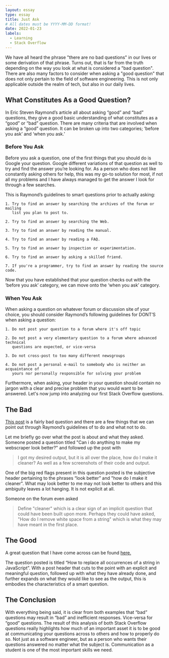 ```yaml
---
layout: essay
type: essay
title: Just Ask
# All dates must be YYYY-MM-DD format!
date: 2022-01-23
labels:
  - Learning
  - Stack Overflow
---
```


We have all heard the phrase "there are no bad questions" in our lives or some derivation of that phrase. Turns out, that is far from the truth depending on the way you look at what is considered a "bad question". There are also many factors to consider when asking a "good question" that does not only pertain to the field of software engineering. This is not only applicable outside the realm of tech, but also in our daily lives. 

## What Constitutes As a Good Question?
In Eric Steven Raymond’s article all about asking “good” and “bad” questions, they give a good basic understanding of what constitutes as a “good” or “bad” question. There are many criteria that are involved when asking a “good” question. It can be broken up into two categories; ‘before you ask’ and ‘when you ask.’

### Before You Ask
Before you ask a question, one of the first things that you should do is Google your question. Google different variations of that question as well to try and find the answer you’re looking for. As a person who does not like constantly asking others for help, this was my go-to solution for most, if not all my problems and I have always managed to get the answer I look for through a few searches. 

This is Raymond’s guidelines to smart questions prior to actually asking:  
```
1. Try to find an answer by searching the archives of the forum or mailing 
   list you plan to post to.

2. Try to find an answer by searching the Web.

3. Try to find an answer by reading the manual.

4. Try to find an answer by reading a FAQ.

5. Try to find an answer by inspection or experimentation.

6. Try to find an answer by asking a skilled friend.

7. If you're a programmer, try to find an answer by reading the source code.
```
Now that you have established that your question checks out with the ‘before you ask’ category, we can move onto the ‘when you ask’ category. 

### When You Ask
When asking a question on whatever forum or discussion site of your choice, you should consider Raymond’s following guidelines for DONT’S when asking a question: 
``` 
1. Do not post your question to a forum where it's off topic

2. Do not post a very elementary question to a forum where advanced technical
   questions are expected, or vice-versa

3. Do not cross-post to too many different newsgroups

4. Do not post a personal e-mail to somebody who is neither an acquaintance of
   yours nor personally responsible for solving your problem
```

Furthermore, when asking, your header in your question should contain no jargon with a clear and precise problem that you would want to be answered. Let's now jump into analyzing our first Stack Overflow questions. 

## The Bad
<a href="https://stackoverflow.com/questions/66285742/can-i-do-anything-to-make-my-webscraper-look-better">This post</a> is a fairly bad question and there are a few things that we can point out through Raymond’s guidelines of to do and what not to do. 

Let me briefly go over what the post is about and what they asked. Someone posted a question titled "Can i do anything to make my webscraper look better?" and followed up the post with 
> I got my desired output, but it is all over the place, how do I make it cleaner?
As well as a few screenshots of their code and output. 

One of the big red flags present in this question posted is the subjective header pertaining to the phrases “look better” and "how do I make it cleaner". What may look better to me may not look better to others and this ambiguity leaves a lot hanging. It is not explicit at all. 

Someone on the forum even asked
> Define "cleaner"
which is a clear sign of an implicit question that could have been built upon more. Perhaps they could have asked, "How do I remove white space from a string" which is what they may have meant in the first place. 

## The Good
A great question that I have come across can be found <a href="https://stackoverflow.com/questions/1144783/how-to-replace-all-occurrences-of-a-string-in-javascript">here.</a> 

The question posted is titled “How to replace all occurrences of a string in JavaScript”. With a post header that cuts to the point with an explicit and meaningful question, followed up with what they have already done, and further expands on what they would like to see as the output, this is embodies the characteristics of a smart question.

## The Conclusion
With everything being said, it is clear from both examples that “bad” questions may result in “bad” and inefficient responses. Vice-versa for “good” questions. The result of this analysis of both Stack Overflow questions really highlights how much of an important asset it is to be good at communicating your questions across to others and how to properly do so. Not just as a software engineer, but as a person who wants their questions answered no matter what the subject is. Communication as a student is one of the most important skills we need. 







